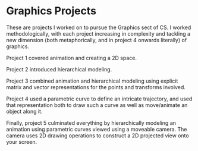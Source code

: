 # Graphics Projects
These are projects I worked on to pursue the Graphics sect of CS. I worked methodologically, with each project increasing in complexity and tackling a new dimension (both metaphorically, and in project 4 onwards literally) of graphics. 

Project 1 covered animation and creating a 2D space. 

Project 2 introduced hierarchical modeling. 

Project 3 combined animation and hierarchical modeling using explicit matrix and vector representations for the points and transforms involved.

Project 4 used a parametric curve to define an intricate trajectory, and used that representation both to draw such a curve as well as move/animate an object along it.

Finally, project 5 culminated everything by hierarchically modeling an animation using parametric curves viewed using a moveable camera. The camera uses 2D drawing operations to construct a 2D projected view onto your screen. 
